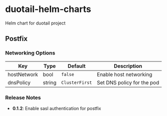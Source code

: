 # duotail-helm-charts
Helm chart for duotail project

## Postfix
### Networking Options
| Key         | Type    | Default         | Description                        |
|-------------|---------|-----------------|------------------------------------|
| hostNetwork | bool    | `false`         | Enable host networking             |
| dnsPolicy   | string  | `ClusterFirst`  | Set DNS policy for the pod         |

### Release Notes
- **0.1.2**: Enable sasl authentication for postfix